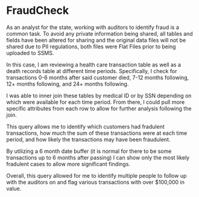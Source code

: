# FraudCheck
As an analyst for the state, working with auditors to identify fraud is a common task.
To avoid any private information being shared, all tables and fields have been altered for sharing 
and the original data files will not be shared due to PII regulations, both files were Flat Files
prior to being uploaded to SSMS.

In this case, I am reviewing a health care transaction table as well as a death records table
at different time periods. Specifically, I check for transactions 0-6 months after said customer 
died, 7-12 months following, 12+ months following, and 24+ months following.

I was able to inner join these tables by medical ID or by SSN depending on which were available for each time period.
From there, I could pull more specific attributes from each row to allow for further analysis following the 
join. 

This query allows me to identify which customers had fradulent transactions, how much the sum 
of these transactions were at each time period, and how likely the transactions may have been fraudulent.

By utilizing a 6 month date buffer (it is normal for there to be some transactions up to 6 months after 
passing) I can show only the most likely fradulent cases to allow more significant findings.

Overall, this query allowed for me to identify multiple people to follow up with the auditors on and 
flag various transactions with over $100,000 in value.
